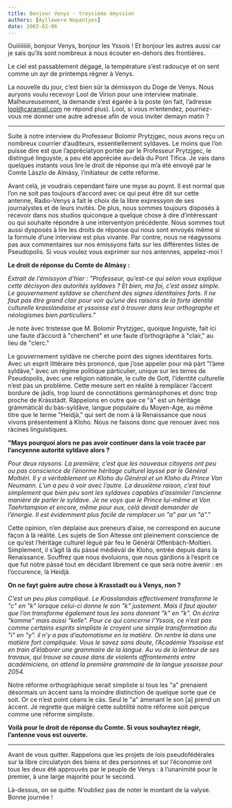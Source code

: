 ```yaml
---
title: Bonjour Venys - troysième émyssion
authors: [Ayllewere Nopantyes]
date: 2002-02-06
---
```


Ouiiiiiiiiii, bonjour Venys, bonjour les Yssois ! Et bonjour les autres aussi car je sais qu’ils sont nombreux à nous écouter en-dehors des frontières.

Le ciel est passablement dégagé, la température s’est radoucye et on sent comme un ayr de printemps régner à Venys.

La nouvelle du jour, c’est bien sûr la démissyon du Doge de Venys. Nous auryons voulu recevoyr Lool de Virion pour une interview matinale. Malheureusement, la demande s’est égarée à la poste (en fait, l’adresse lool@caramail.com ne répond plus). Lool, si vous m’entendez, pourriez-vous me donner une autre adresse afin de vous inviter demayn matin ?

---

Suite à notre interview du Professeur Bolomir Prytzjgec, nous avons reçu un nombreux courrier d’auditeurs, essentiellement syldaves. Le moins que l’on puisse dire est que l’appréciatyon portée par le Professeur Prytzjgec, le distingué linguyste, a peu été appréciée au-delà du Pont Tifica. Je vais dans quelques instants vous lire le droit de réponse qui m’a été envoyé par le Comte Làszlo de Almàsy, l’initiateur de cette réforme.

Avant celà, je voudrais cependant faire une myse au poynt. Il est normal que l’on ne soit pas toujours d’accord avec ce qui peut être dit sur cette antenne, Radio-Venys a fait le choix de la libre expressyon de ses journalystes et de leurs invités. De plus, nous sommes toujours disposés à recevoir dans nos studios quiconque a quelque chose à dire d’intéressant ou qui souhaite répondre à une interventyon précédente. Nous sommes tout aussi dysposés à lire les droits de réponse qui nous sont envoyés même si la formule d’une interview est plus vivante. Par contre, nous ne réagyssons pas aux commentaires sur nos émissyons faits sur les différentes listes de Pseudopolis. Si vous voulez vous exprimer sur nos antennes, appelez-moi !

**Le droit de réponse du Comte de Almàsy :**

_Extrait de l’émissyon d’hier : "Professeur, qu’est-ce qui selon vous explique cette décisyon des autorités syldaves ? Et bien, ma foi, c’est assez simple. Le gouvernement syldave se cherchent des signes identitaires forts. Il ne faut pas être grand clair pour voir qu’une des raisons de la forte identité culturelle krasslandaise et yssoisse est à trouver dans leur orthographe et néologismes bien particuliers."_

Je note àvec tristesse que M. Bolomir Prytzjgec, quoique linguiste, fait ici une faute d’àccord à "cherchent" et une faute d’orthogràphe à "clair," au lieu de "clerc."

Le gouvernement syldàve ne cherche point des signes identitaires forts. Avec un esprit littéraire très prononcé, que j’ose appeler pour mà pàrt "l’àme syldàve," àvec un régime politique pàrticulier, unique sur les terres de Pseudopolis, àvec une religion nàtionàle, le culte de Gott, l’identité culturelle n’est pàs un problème. Cette mesure sert en réalité à remplàcer l’àccent bordure de jàdis, trop lourd de connotàtions germànophones et donc trop proche de Kràsstàdt. Ràppelons en outre que ce "à" est un héritàge gràmmàticàl du bàs-syldàve, langue populaire du Moyen-Age, au même titre que le terme "Heidjà," qui sert de nom à là Renaissance que nous vivons présentement à Kloho. Nous ne faisons donc que renouer àvec nos ràcines linguistiques.

**"Mays pourquoi alors ne pas avoir continuer dans la voie tracée par l’ancyenne autorité syldave alors ?**

_Pour deux raysons. La première, c’est que les nouveaux citoyens ont peu ou pas conscience de l’énorme héritage culturel layssé par le Général Moltiéri. Il y a véritablement un Kloho du Général et un Kloho du Prince Von Neumann. L’un a peu à voir avec l’autre. La deuxième raison, c’est tout simplement que bien peu sont les syldaves capables d’assimiler l’ancienne manière de parler le syldave. Je ne voys que le Prince lui-même et Von Taehrtampion et encore, même pour eux, celà devait demander de l’énergie. Il est évidemment plus facile de remplacer un "a" par un "à"."_

Cette opinion, n’en déplaise aux preneurs d’aise, ne correspond en aucune fàçon à là réàlité. Les sujets de Son Altesse ont pleinement conscience de ce qu’est l’héritàge culturel légué pàr feu le Généràl Offenbàch-Moltieri. Simplement, il s’àgit là du pàssé médiévàl de Kloho, entrée depuis dans la Renaissance. Souffrez que nous évoluions, que nous gàrdions à l’esprit ce que fut notre pàssé tout en décidant librement ce que serà notre àvenir : en l’occurence, là Heidjà.

**On ne fayt guère autre chose à Krasstadt ou à Venys, non ?**

_C’est un peu plus compliqué. Le Krasslandais effectivement transforme le "c" en "k" lorsque celui-ci donne le son "k" justement. Mais il faut ajouter que l’on transforme également tous les sons donnant "k" en "k". On écrira "komme" mais aussi "kelle". Pour ce qui concerne l’Yssois, ce n’est pas comme certains esprits simpliste le croyent une simple transformation du "i" en "y". il n’y a pas d’automatisme en la matière. On rentre là dans une matière fort compliquée. Vous le savez sans doute, l’Académie Yssoisse est en train d’élaborer une grammaire de la langue. Au vu de la lenteur de ses travaux, qui trouve sa cause dans de violents affrontements entre académiciens, on attend la première grammaire de la langue yssoisse pour 2054._

Notre réforme orthogràphique serait simpliste si tous les "a" prenaient désormais un àccent sans la moindre distinction de quelque sorte que ce soit. Or ce n’est point céans le càs. Seul le "a" àmenant le son [a] prend un àccent. Je regrette que màlgré cette subtilité notre réforme soit perçue comme une réforme simpliste.

**Voilà pour le droit de réponse du Comte. Si vous souhaytez réagir, l’antenne vous est ouverte.**

---

Avant de vous quitter. Rappelons que les projets de lois pseudofédérales sur la libre circulatyon des biens et des personnes et sur l’économie ont tous les deux été approuvés par le peuple de Venys : à l’unanimité pour le premier, à une large majorité pour le second.

Là-dessus, on se quitte. N’oubliez pas de noter le montant de la valyse. Bonne journée !
